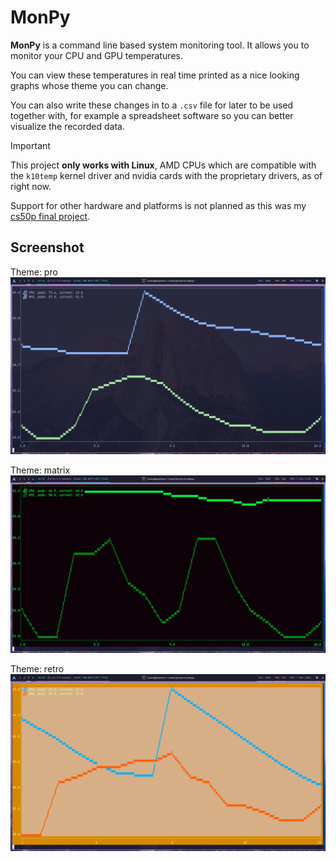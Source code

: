 # MonPy
**MonPy** is a command line based system monitoring tool. It allows you to
monitor your CPU and GPU temperatures.

You can view these temperatures in real time printed as a nice looking graphs
whose theme you can change. 

You can also write these changes in to a `.csv` file for later to be used
together with, for example a spreadsheet software so you can better visualize
the recorded data.

> [!IMPORTANT]
> This project **only works with Linux**, AMD CPUs which are compatible
> with the `k10temp` kernel driver and nvidia cards with the proprietary
> drivers, as of right now.

Support for other hardware and platforms is not planned as this was my [cs50p final project](https://cs50.harvard.edu/python/2022/project/).

## Screenshot
Theme: pro
![Monitoring with the pro theme](./asssets/preview_1.png) 

Theme: matrix
![Monitoring with the matrix theme](./asssets/preview_2.png) 

Theme: retro
![Monitoring with the retro theme](./asssets/preview_3.png) 
